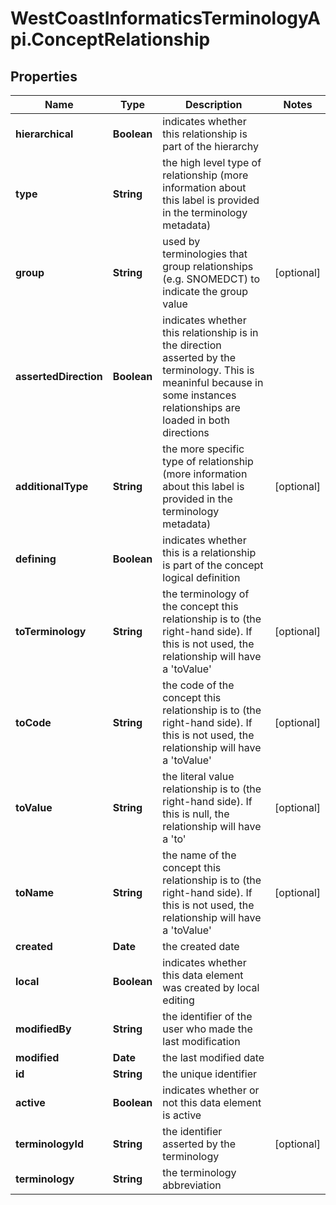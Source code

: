 # WestCoastInformaticsTerminologyApi.ConceptRelationship

## Properties

Name | Type | Description | Notes
------------ | ------------- | ------------- | -------------
**hierarchical** | **Boolean** | indicates whether this relationship is part of the hierarchy | 
**type** | **String** | the high level type of relationship (more information about this label is provided in the terminology metadata) | 
**group** | **String** | used by terminologies that group relationships (e.g. SNOMEDCT) to indicate the group value | [optional] 
**assertedDirection** | **Boolean** | indicates whether this relationship is in the direction asserted by the terminology. This is meaninful because in some instances relationships are loaded in both directions | 
**additionalType** | **String** | the more specific type of relationship (more information about this label is provided in the terminology metadata) | [optional] 
**defining** | **Boolean** | indicates whether this is a relationship is part of the concept logical definition | 
**toTerminology** | **String** | the terminology of the concept this relationship is to (the right-hand side). If this is not used, the relationship will have a &#39;toValue&#39; | [optional] 
**toCode** | **String** | the code of the concept this relationship is to (the right-hand side). If this is not used, the relationship will have a &#39;toValue&#39; | [optional] 
**toValue** | **String** | the literal value relationship is to (the right-hand side). If this is null, the relationship will have a &#39;to&#39; | [optional] 
**toName** | **String** | the name of the concept this relationship is to (the right-hand side). If this is not used, the relationship will have a &#39;toValue&#39; | [optional] 
**created** | **Date** | the created date | 
**local** | **Boolean** | indicates whether this data element was created by local editing | 
**modifiedBy** | **String** | the identifier of the user who made the last modification | 
**modified** | **Date** | the last modified date | 
**id** | **String** | the unique identifier | 
**active** | **Boolean** | indicates whether or not this data element is active | 
**terminologyId** | **String** | the identifier asserted by the terminology | [optional] 
**terminology** | **String** | the terminology abbreviation | 


